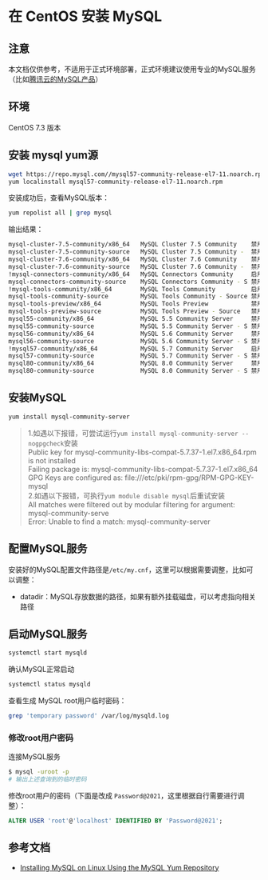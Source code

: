 # 在 CentOS 安装 MySQL

## 注意

本文档仅供参考，不适用于正式环境部署，正式环境建议使用专业的MySQL服务（比如[腾讯云的MySQL产品](https://cloud.tencent.com/product/cdb)）

## 环境

CentOS 7.3 版本

## 安装 mysql yum源

```bash
wget https://repo.mysql.com//mysql57-community-release-el7-11.noarch.rpm
yum localinstall mysql57-community-release-el7-11.noarch.rpm
```

安装成功后，查看MySQL版本：

```bash
yum repolist all | grep mysql
```

输出结果：

```bash
mysql-cluster-7.5-community/x86_64   MySQL Cluster 7.5 Community    禁用
mysql-cluster-7.5-community-source   MySQL Cluster 7.5 Community -  禁用
mysql-cluster-7.6-community/x86_64   MySQL Cluster 7.6 Community    禁用
mysql-cluster-7.6-community-source   MySQL Cluster 7.6 Community -  禁用
!mysql-connectors-community/x86_64   MySQL Connectors Community     启用:    221
mysql-connectors-community-source    MySQL Connectors Community - S 禁用
!mysql-tools-community/x86_64        MySQL Tools Community          启用:    135
mysql-tools-community-source         MySQL Tools Community - Source 禁用
mysql-tools-preview/x86_64           MySQL Tools Preview            禁用
mysql-tools-preview-source           MySQL Tools Preview - Source   禁用
mysql55-community/x86_64             MySQL 5.5 Community Server     禁用
mysql55-community-source             MySQL 5.5 Community Server - S 禁用
mysql56-community/x86_64             MySQL 5.6 Community Server     禁用
mysql56-community-source             MySQL 5.6 Community Server - S 禁用
!mysql57-community/x86_64            MySQL 5.7 Community Server     启用:    544
mysql57-community-source             MySQL 5.7 Community Server - S 禁用
mysql80-community/x86_64             MySQL 8.0 Community Server     禁用
mysql80-community-source             MySQL 8.0 Community Server - S 禁用
```

## 安装MySQL

```bash
yum install mysql-community-server
```

>1.如遇以下报错，可尝试运行`yum install mysql-community-server --nogpgcheck`安装  
> Public key for mysql-community-libs-compat-5.7.37-1.el7.x86_64.rpm is not installed  
> Failing package is: mysql-community-libs-compat-5.7.37-1.el7.x86_64
> GPG Keys are configured as: file:///etc/pki/rpm-gpg/RPM-GPG-KEY-mysql  
>2.如遇以下报错，可执行`yum module disable mysql`后重试安装  
>All matches were filtered out by modular filtering for argument: mysql-community-serve  
>Error: Unable to find a match: mysql-community-server

## 配置MySQL服务

安装好的MySQL配置文件路径是``/etc/my.cnf``，这里可以根据需要调整，比如可以调整：

- datadir：MySQL存放数据的路径，如果有额外挂载磁盘，可以考虑指向相关路径

## 启动MySQL服务

```bash
systemctl start mysqld
```

确认MySQL正常启动

```bash
systemctl status mysqld
```

查看生成 MySQL root用户临时密码：

```bash
grep 'temporary password' /var/log/mysqld.log
```

### 修改root用户密码

连接MySQL服务

```bash
$ mysql -uroot -p
# 输出上述查询到的临时密码
```

修改root用户的密码（下面是改成 ``Password@2021``，这里根据自行需要进行调整）：

```SQL
ALTER USER 'root'@'localhost' IDENTIFIED BY 'Password@2021';
```

## 参考文档

- [Installing MySQL on Linux Using the MySQL Yum Repository](https://dev.mysql.com/doc/refman/5.7/en/linux-installation-yum-repo.html)
